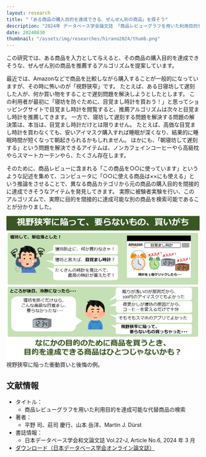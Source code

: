 ```yaml
---
layout: research
title: "「ある商品の購入目的を達成できる、ぜんぜん別の商品」を探そう"
description: "2024年 データベース学会論文誌 「商品レビューグラフを用いた利用目的を達成可能な代替商品の検索」"
date: 20240830
thumbnail: "/assets/img/researches/hirano2024/thumb.png"
---
```


この研究では、ある商品を入力として与えると、その商品の購入目的を達成できそうな、ぜんぜん別の商品を推薦するアルゴリズムを提案しています。

最近では、Amazonなどで商品を比較しながら購入することが一般的になっていますが、その時に怖いのが「視野狭窄」です。
たとえば、ある日寝坊して遅刻した人が、何か買い物をすることで遅刻問題を解決しようとしたとします。
この利用者が最初に「寝坊を防ぐために、目覚まし時計を買おう！」と思ってショッピングサイトで目覚まし時計を閲覧すると、推薦アルゴリズムは次々と目覚まし時計を推薦してきます。
一方で、寝坊して遅刻する問題を解決する問題の解決策は、本当は、目覚まし時計だけとは限りません。
たとえば、高価な目覚まし時計を買わなくても、安いアイマスク購入すれば睡眠が深くなり、結果的に睡眠時間が短くなって朝起きられるかもしれません。
ほかにも、「朝寝坊して遅刻する」という問題を解決できるアイテムは、ノンカフェインコーヒーやら高級枕やらスマートカーテンやら、たくさん存在します。

そのために、商品レビューに含まれる「この商品を○○に使っています」というような記述を集めて、コンピュータに「○○に使える商品は××にも使える」という推論をさせることで、異なる商品カテゴリから元の商品の購入目的を間接的に達成できそうなアイテムを発見してきます。
実際に被験者実験を行い、このアルゴリズムで、実際に目的を間接的に達成可能な別の商品を検索可能であることが分かりました。

![図](/assets/img/researches/hirano2024/hirano_motivation.png "買い替えの例")
視野狭窄に陥った衝動買いと後悔の例。


## 文献情報
- タイトル：
    - 商品レビューグラフを用いた利用目的を達成可能な代替商品の検索
- 著者：
    - 平野 司、莊司 慶行、山本 岳洋、Martin J. Dürst
- 書誌情報：
    - 日本データベース学会和文論文誌 Vol.22-J, Article No.6, 2024 年 3 月
- [ダウンロード（日本データベース学会オンライン論文誌）](https://dbsj.org/journal/dbsj_journal_j/dbsj_journal_vol22/)
